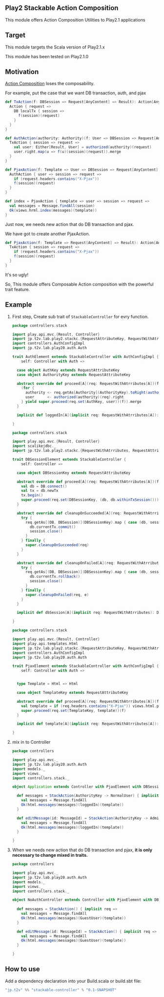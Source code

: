## Play2 Stackable Action Composition

This module offers Action Composition Utilities to Play2.1 applications


## Target


This module targets the Scala version of Play2.1.x

This module has been tested on Play2.1.0


## Motivation

[Action Composition](http://www.playframework.com/documentation/2.1.0/ScalaActionsComposition) loses the composability.

For example, put the case that we want DB transaction, auth, and pjax


```scala
def TxAction(f: DBSession => Request[AnyContent] => Result): Action[AnyContent] = {
  Action { request =>
    DB localTx { session =>
      f(session)(request)
    }
  }
}

def AuthAction(authority: Authority)(f: User => DBSession => Request[AnyContent] => Result): Action[AnyContent] = {
  TxAction { session => request =>
    val user: Either[Result, User] = authorized(authority)(request)
    user.right.map(u => f(u)(session)(request)).merge
  }
}

def PjaxAction(f: Template => User => DBSession => Request[AnyContent] => Result): Action[AnyContent] = {
  AuthAction { user => session => request =>
    if (request.headers.contains("X-Pjax"))
    f(session)(request)
  }
}
```

```scala
def index = PjaxAction { template => user => session => request => 
  val messages = Message.findAll(session)
  Ok(views.hrml.index(messages)(template))
}
```

Just now, we needs new action that do DB transaction and pjax.

We have got to create another PjaxAction.

```scala
def PjaxAction(f: Template => Request[AnyContent] => Result): Action[AnyContent] = {
  TxAction { session => request =>
    if (request.headers.contains("X-Pjax"))
    f(session)(request)
  }
}
```

It's so ugly!


So, This module offers Composable Action composition with the powerful trait feature.

## Example

1. First step, Create sub trait of `StackableController` for evry function.

    ```scala
    package controllers.stack

    import play.api.mvc.{Result, Controller}
    import jp.t2v.lab.play2.stackc.{RequestAttributeKey, RequestWithAtrributes, StackableController}
    import controllers.AuthConfigImpl
    import jp.t2v.lab.play20.auth.Auth

    trait AuthElement extends StackableController with AuthConfigImpl {
        self: Controller with Auth =>

      case object AuthKey extends RequestAttributeKey
      case object AuthorityKey extends RequestAttributeKey

      abstract override def proceed[A](req: RequestWithAtrributes[A])(f: RequestWithAtrributes[A] => Result): Result = {
        (for {
          authority <- req.getAs[Authority](AuthorityKey).toRight(authorizationFailed(req)).right
          user      <- authorized(authority)(req).right
        } yield super.proceed(req.set(AuthKey, user))(f)).merge
      }

      implicit def loggedIn[A](implicit req: RequestWithAtrributes[A]): User = req.getAs[User](AuthKey).get

    }
    ```

    ```scala
    package controllers.stack

    import play.api.mvc.{Result, Controller}
    import scalikejdbc._
    import jp.t2v.lab.play2.stackc.{RequestWithAtrributes, RequestAttributeKey, StackableController}

    trait DBSessionElement extends StackableController {
        self: Controller =>

      case object DBSessionKey extends RequestAttributeKey

      abstract override def proceed[A](req: RequestWithAtrributes[A])(f: RequestWithAtrributes[A] => Result): Result = {
        val db = DB.connect()
        val tx = db.newTx
        tx.begin()
        super.proceed(req.set(DBSessionKey, (db, db.withinTxSession())))(f)
      }

      abstract override def cleanupOnSucceeded[A](req: RequestWithAtrributes[A]): Unit = {
        try {
          req.getAs[(DB, DBSession)](DBSessionKey).map { case (db, session) =>
            db.currentTx.commit()
            session.close()
          }
        } finally {
          super.cleanupOnSucceeded(req)
        }
      }

      abstract override def cleanupOnFailed[A](req: RequestWithAtrributes[A], e: Exception): Unit = {
        try {
          req.getAs[(DB, DBSession)](DBSessionKey).map { case (db, session) =>
            db.currentTx.rollback()
            session.close()
          }
        } finally {
          super.cleanupOnFailed(req, e)
        }
      }

      implicit def dbSession[A](implicit req: RequestWithAtrributes): DBSession = req.getAs[(DB, DBSession)](DBSessionKey).get._2 // throw

    }
    ```

    ```scala
    package controllers.stack

    import play.api.mvc.{Result, Controller}
    import play.api.templates.Html
    import jp.t2v.lab.play2.stackc.{RequestAttributeKey, RequestWithAtrributes, StackableController}
    import controllers.AuthConfigImpl
    import jp.t2v.lab.play20.auth.Auth

    trait PjaxElement extends StackableController with AuthConfigImpl {
        self: Controller with Auth =>


      type Template = Html => Html

      case object TemplateKey extends RequestAttributeKey

      abstract override def proceed[A](req: RequestWithAtrributes[A])(f: RequestWithAtrributes[A] => Result): Result = {
        val template = if (req.headers.contains("X-Pjax")) views.html.pjaxTemplate else views.html.fullTemplate
        super.proceed(req.set(TemplateKey, template))(f)
      }

      implicit def template[A](implicit req: RequestWithAtrributes[A]): User = req.getAs[Template](TemplateKey).get

    }
    ```

2. mix in to Controller

    ```scala
    package controllers

    import play.api.mvc._
    import jp.t2v.lab.play20.auth.Auth
    import models._
    import views._
    import controllers.stack._

    object Application extends Controller with PjaxElement with DBSessionElement with AuthElement with Auth with AuthConfigImpl {

      def messages = StackAction(AuthorityKey -> NormalUser) { implicit req =>
        val messages = Message.findAll
        Ok(html.messages(messages)(loggedIn)(template))
      }

      def editMessage(id: MessageId) = StackAction(AuthorityKey -> Administrator) { implicit req =>
        val messages = Message.findAll
        Ok(html.messages(messages)(loggedIn)(template))
      }

    }
    ```

3. When we needs new action that do DB transaction and pjax, **it is only necessary to change mixed in traits.**

    ```scala
    package controllers

    import play.api.mvc._
    import jp.t2v.lab.play20.auth.Auth
    import models._
    import views._
    import controllers.stack._

    object NoAuthController extends Controller with PjaxElement with DBSessionElement {
      
      def messages = StackAction() { implicit req =>
        val messages = Message.findAll
        Ok(html.messages(messages)(GuestUser)(template))
      }

      def editMessage(id: MessageId) = StackAction() { implicit req =>
        val messages = Message.findAll
        Ok(html.messages(messages)(GuestUser)(template))
      }

    }
    ```

## How to use

Add a dependency declaration into your Build.scala or build.sbt file:

```scala
"jp.t2v" %% "stackable-controller" % "0.1-SNAPSHOT"
```

